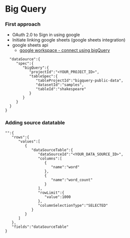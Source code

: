 # Big Query

### First approach
  - OAuth 2.0 to Sign in using google
  - Initiate linking google sheets (google sheets integration)
  - google sheets api
    - [google workspace - connect using bigQuery](https://developers.google.com/sheets/api/guides/connected-sheets#add_a_bigquery_data_source)

 ```"":{
   "dataSource":{
      "spec":{
         "bigQuery":{
            "projectId":"<YOUR_PROJECT_ID>",
            "tableSpec":{
               "tableProjectId":"bigquery-public-data",
               "datasetId":"samples",
               "tableId":"shakespeare"
            }
         }
      }
   }
}
```
### Adding source datatable 
```
"":{
   "rows":{
      "values":[
         {
            "dataSourceTable":{
               "dataSourceId":"<YOUR_DATA_SOURCE_ID>",
               "columns":[
                  {
                     "name":"word"
                  },
                  {
                     "name":"word_count"
                  }
               ],
               "rowLimit":{
                  "value":1000 
               },
               "columnSelectionType":"SELECTED"
            }
         }
      ]
   },
   "fields":"dataSourceTable"
} 
``` 